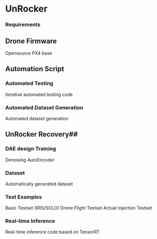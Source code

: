 # UnRocker #
### Requirements ###
## Drone Firmware ##
Opensource PX4 base

## Automation Script ##
### Automated Testing ###
Iterative automated testing code
### Automated Dataset Generation ###
Automated dataset generation

## UnRocker Recovery##
### DAE design Training ###
Denoising AutoEncoder
### Dataset ###
Automatically generated dataset
### Test Examples ###
Basic Testset (IRIS/SOLO)
Drone Flight Testset
Actual Injection Testset
### Real-time Inference ###
Real-time inference code based on TensorRT
